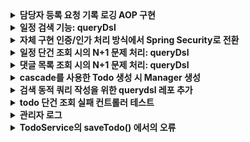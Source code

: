 <details>
<summary><b>담당자 등록 요청 기록 로깅 AOP 구현</b></summary>

일정에 담당자 등록 요청이 들어올 때 해당 내용에 대한 로그를 기록하게 되었다

담당자 등록과는 별개로 로그 테이블에는 항상 요청 로그가 남아야 한다

우선 다음과 같은 로깅 요구사항이 있다:

- 담당자 등록 요청이 실패해도 해당 로그가 남아야 한다
- 로그 생성 시간이 같이 저장되어야 한다
- 상세 메시지가 들어가야 한다

로깅 기능에서 발생 가능한 오류 수준은 다음과 같이 정의했다

먼저 시스템에서 로그는 핵심 기능이 아니라 부가 기능으로 판단했다

- **로그 저장에 실패** → 부가적인 문제이므로 warn 로그만 남기도록 한다
- **로그 컨텍스트 생성 실패** → 이 경우는 시스템이 예상하는 기본 전제 조건 검증에 실패한 경우이다. 즉 AOP 설정이나 메서드 시그니처가 예상과 다르게 변경되었다는 것이고 AOP가 동작하기 위한 시스템 구조에 문제가 발생했다는 것이므로 error로그를 남기고 오류를 던지도록 한다

로그 데이터의 특성 상 비즈니스 로직의 성공/실패 여부와 관계없이 반드시 저장되어야 한다

즉 로그 저장 실패가 비즈니스 로직 실행에 영향을 주면 안된다

따라서 비즈니스 트랜잭션과 로그 저장 트랜잭션을 분리해서 로깅이 이루어지도록 한다

담당자 등록 요청 메서드가 호출될 때 전후로 로깅 AOP가 작동하도록 설계하려 한다

요청이 들어오면  ‘AOP 프록시 → 트랜잭션 프록시 → 비즈니스 로직’ 이런 프록시 체인을 타게 할 것이다

이에 대한 상세 실행 순서는 다음과 같다:

1. **@Around 어드바이스 시작**
2. **@Transactional 트랜잭션 시작 (ManagerService.saveManager())**
3. **joinPoint.proceed() 실행**
4. **로그 저장 메서드 호출 (REQUIRES_NEW로 새 트랜잭션 생성)**
5. **@Transacional 트랜잭션 종료 (ManagerService.saveManager())**
6. **@Around 어드바이스 종료**


로그 저장 메서드는 아래와 같이 생성했다

```java
@Service
@RequiredArgsConstructor
@Transactional(readOnly = true)
public class ManagerReqLogService {

    private final ManagerReqLogRepository logRepository;

    @Transactional(propagation = Propagation.REQUIRES_NEW)
    public void saveLog(ManagerSaveRequest managerSaveRequest, ManagerReqStatus status, User user, Long todoId, String message){
        ManagerReqLog log = ManagerReqLog.builder()
                .requestUserId(user.getId())
                .targetUserId(managerSaveRequest.getManagerUserId())
                .todoId(todoId)
                .status(status)
                .message(message)
                .build();
        logRepository.save(log);
    }
}
```



로그 저장 시 상세 내용을 같이 넣어줄 것이다

**ManagerLogMessage** ENUM을 만들어서 비즈니스 성공/실패와 발생 가능한 오류 상황에 대한 상세 메시지를 관리하도록 했다



AOP에서 사용할 데이터는 별도의 객체로 만들어서 관리하도록 한다

이렇게 별도로 분리하지 않으면 AOP가 로깅에 필요한 모든 세부 사항을 관리해야 하고 로깅 요구 사항이 변경됐을 때 유연성이 떨어지게 된다

**ManagerLogContext**라는 이름으로 다음과 같이 생성했다

여기서 캐스팅, 유효성 검증과 에러 처리를 수행하도록 한다

```java
@Getter
@Slf4j
public class ManagerLogContext {
    public static final int ARGS_COUNT = 3;
    private final User user;
    private final Long todoId;
    private final ManagerSaveRequest request;

    private ManagerLogContext(User user, Long todoId, ManagerSaveRequest request) {
        this.user = user;
        this.todoId = todoId;
        this.request = request;
    }

    public static ManagerLogContext validateAndCreate(Object[] args){
        validateArgs(args);
        return new ManagerLogContext(
                (User) args[0],
                (Long) args[1],
                (ManagerSaveRequest) args[2]
        );
    }

    private static void validateArgs(Object[] args) {
        validateArgsCount(args);
        validateArgsType(args);
    }

    private static void validateArgsCount(Object[] args) {
        if (args.length != ARGS_COUNT) {
            String errorMsg = ManagerLogMessage.INVALIDATE_ARGS_COUNT.format(ARGS_COUNT, args.length);
            log.error("ManagerLogContext 생성 실패: {}", errorMsg);
            throw new ServerException(errorMsg);
        }
    }

    private static void validateArgsType(Object[] args) {
        if (!(args[0] instanceof User)) {
            String errorMsg = ManagerLogMessage.INVALIDATE_USER_TYPE.format(args[0]!= null? args[0].getClass().getName(): "null");
            log.error("ManagerLogContext 생성 실패: {}", errorMsg);
            throw new ServerException(errorMsg);
        }
        if (!(args[1] instanceof Long)) {
            String errorMsg = ManagerLogMessage.INVALIDATE_TODO_ID_TYPE.format(args[1] != null ? args[1].getClass().getName() : "null");
            log.error("ManagerLogContext 생성 실패: {}", errorMsg);
            throw new ServerException(errorMsg);
        }
        if (!(args[2] instanceof ManagerSaveRequest)) {
            String errorMsg = ManagerLogMessage.INVALIDATE_REQUEST_TYPE.format(args[2] != null ? args[2].getClass().getName() : "null");
            log.error("ManagerLogContext 생성 실패: {}", errorMsg);
            throw new ServerException(errorMsg);
        }
    }
}
```

이제 담당자 저장 메서드를 포인트컷으로 하는 @Around 어드바이스를 구현해준다

여기서 @After가 아니라 @Around로 하는 이유는 다음과 같다

- **메서드 실행 결과에 따라 처리를 다르게 해야 함**
    - **성공 시** → SUCCESS 상태로 로그 저장
    - **실패 시** → FAIL 상태로 로그 저장
- **예외 종류에 따라 다르게 처리해야 함**
    - 비즈니스 검증 실패
    - 그 외 Exception → 내부 오류로 처리한다
- **예외를 처리하되 다시 발생한 오류를 던져야 한다**
    - 로그 저장 후에도 원래 발생한 예외를 내보내야 하기 때문이다

```java
@Aspect
@Component
@RequiredArgsConstructor
@Slf4j
public class ManagerReqLogAspect {
    private static final String MANAGER_SAVE_POINTCUT =
            "execution(* org.example.expert.domain.manager.service.ManagerService.saveManager(..))";

    private final ManagerReqLogService logService;

    @Around(MANAGER_SAVE_POINTCUT)
    public Object logManagerAssignment(ProceedingJoinPoint joinPoint) throws Throwable{
        ManagerLogContext managerLogContext = ManagerLogContext.validateAndCreate(joinPoint.getArgs());
        try{
            Object result = joinPoint.proceed();
            String message = ManagerLogMessage.ASSIGNED_SUCCESS.format(managerLogContext.getRequest().getManagerUserId(), managerLogContext.getTodoId());
            saveLog(managerLogContext, message, ManagerReqStatus.SUCCESS, null);
            return result;
        }catch (InvalidRequestException e) {
            String message = ManagerLogMessage.ASSIGNED_FAIL.format(e.getMessage(), managerLogContext.getTodoId(), managerLogContext.getRequest().getManagerUserId());
            saveLog(managerLogContext, message, ManagerReqStatus.FAIL, e);
            throw e;
        }catch(Exception e){
            String message = ManagerLogMessage.INTERNAL_FAIL.format(e.getMessage(), managerLogContext.getTodoId(), managerLogContext.getRequest().getManagerUserId());
            saveLog(managerLogContext, message, ManagerReqStatus.FAIL, e);
            throw e;
        }
    }

    private void saveLog (ManagerLogContext context, String message, ManagerReqStatus status, Exception originalError) {
        try {
            logService.saveLog(context.getRequest(), status, context.getUser(), context.getTodoId(), message);
        } catch (Exception logError) {
            if (originalError == null) {
                log.error(ManagerLogMessage.LOG_SAVE_FAIL_WITH_ERROR.getFormat(), logError.getMessage(), logError);
            } else {
                log.error(ManagerLogMessage.LOG_SAVE_FAIL_WITH_ERROR.getFormat(), originalError.getMessage(), logError.getMessage(), logError);
            }
        }
    }
}
```

ManagerService의 saveManager()가 실행되면 포인트 컷이 트리거 되면서 **`logManagerAssignment()`**가 실행된다

먼저 AOP 진입점에서 로깅에 필요한 컨텍스트를 준비한다

이 시점에서 모든 필요한 파라미터의 유효성 검증이 이루어진다

```java
ManagerLogContext managerLogContext = ManagerLogContext.validateAndCreate(joinPoint.getArgs());
```

이후 saveManager()를 진행하고 try-catch 내에서 결과에 따른 메시지를 생성한다

예외 처리는 세 가지 케이스로 구분했다

- **비즈니스 정상 실행**
- **비즈니스 로직 검증 실패**
- **예상치 못한 오류**

각 상황 별로 적절한 메시지 템플릿을 사용해서 컨텍스트에서 필요한 정보를 추출한 후 메시지를 포맷팅한다

```java
    @Around(MANAGER_SAVE_POINTCUT)
    public Object logManagerAssignment(ProceedingJoinPoint joinPoint) throws Throwable{
        ManagerLogContext managerLogContext = ManagerLogContext.validateAndCreate(joinPoint.getArgs());
        try{
            Object result = joinPoint.proceed();
            String message = ManagerLogMessage.ASSIGNED_SUCCESS.format(managerLogContext.getRequest().getManagerUserId(), managerLogContext.getTodoId());
            saveLog(managerLogContext, message, ManagerReqStatus.SUCCESS, null);
            return result;
        }catch (InvalidRequestException e) {
            String message = ManagerLogMessage.ASSIGNED_FAIL.format(e.getMessage(), managerLogContext.getTodoId(), managerLogContext.getRequest().getManagerUserId());
            saveLog(managerLogContext, message, ManagerReqStatus.FAIL, e);
            throw e;
        }catch(Exception e){
            String message = ManagerLogMessage.INTERNAL_FAIL.format(e.getMessage(), managerLogContext.getTodoId(), managerLogContext.getRequest().getManagerUserId());
            saveLog(managerLogContext, message, ManagerReqStatus.FAIL, e);
            throw e;
        }
    }
```

**`saveLog()`**에서 로그를 저장하는 기능을 수행한다

```java
    private void saveLog (ManagerLogContext context, String message, ManagerReqStatus status, Exception originalError) {
        try {
            logService.saveLog(context.getRequest(), status, context.getUser(), context.getTodoId(), message);
        } catch (Exception logError) {
            if (originalError == null) {
                log.error(ManagerLogMessage.LOG_SAVE_FAIL_WITH_ERROR.getFormat(), logError.getMessage(), logError);
            } else {
                log.error(ManagerLogMessage.LOG_SAVE_FAIL_WITH_ERROR.getFormat(), originalError.getMessage(), logError.getMessage(), logError);
            }
        }
    }
```

앞서 언급했던 것처럼 비즈니스 로직과 로그 저장이 별도의 트랜잭션으로 분리되어 있어서 REQUIRES_NEW를 통해 로그 저장의 독립성이 보장된다

로그 저장에 실패한 경우 에러 로깅을 남기도록 했다

에러 로깅은 정상 케이스(비즈니스)에서 로그 저장에 실패한 경우와 또 다른 에러 상황에서 로그 저장 실패한 경우로 분기 된다

이렇게 간단히 요구사항에 따른 로깅 기능을 구현해봤다

현재는 동기적으로 로그를 저장하고 있지만 시스템 규모가 커지면 로그 저장을 비동기로 처리하거나 배치 처리로 한꺼번에 처리하는 방식을 고려해볼 수 있을 거 같다





</details>

<details>
<summary><b>일정 검색 기능: queryDsl</b></summary>

### 기능 설명
- 키워드(일정 제목, 일정 담당자 닉네임)와 생성일 구간으로 일정 검색
- 페이징 처리 적용
- 각 일정의 댓글 수와 담당자 수 집계
- 담당자 상세 정보(id, 닉네임) 함께 조회


### 구현 상세
#### 1. 메인 쿼리(searchTodosByFilter)
- 일정 기본 정보와 함께 댓글 수, 담당자 수 서브쿼리로 조회
- 일정 id로 중복 제거
- 매니저와 유저 조인하여 검색 필터링
- 생성일 기준 내림차순 정렬
#### 2. 담당자 정보 조회(getManagerMap)
- 조회된 일정 id 목록 기반으로 담당자 정보 별도 조회 (전역 batch size 설정)
- 담당자 id와 닉네임 정보 반환
- 일정 id를 key로 하는 Map으로 그룹화해서 최종 응답 생성 시 매핑에 사용
#### 3. 검색 조건 처리(createSearchFilter)
- 키워드 검색: 일정 제목 또는 담당자 닉네임에 포함된 문자열 검색
- 기간 검색: 시작일시와 종료일시 범위 내 일정 검색
- null값 처리


</details>


<details>
<summary><b>자체 구현 인증/인가 처리 방식에서 Spring Security로 전환</b></summary>

- 기존 커스텀 JWT 필터 기반 인증 체계에서 Spring Security 프레임워크로 전환
  - 기존 관련 파일들 /legacy 디렉터리로 이동

### Spring Security 설정
- JWT 기반의 Stateless 인증 구현
- 주요 보안 설정:
    - CORS 설정 활성화
    - CSRF 보호 비활성화
    - Session 미사용 (STATELESS)
    - Form 로그인 비활성화
    - HTTP Basic 인증 비활성화

### API 접근 권한
- 인증 없이 접근 가능: `/auth/**`
- 관리자 전용: `/admin/**`
- 그 외 엔드포인트: 인증 필요

### Custom Filters
1. JwtExceptionFilter: JWT 관련 예외 처리
2. JwtAuthenticationFilter: 로그인 및 JWT 토큰 발급
3. JwtAuthorizationFilter: JWT 토큰 검증 및 인가 처리

### 보안 예외 처리
- CustomAuthenticationEntryPoint: 인증 실패 처리
- CustomAccessDeniedHandler: 인가 실패 처리

</details>




<details>
<summary><b>일정 단건 조회 시의 N+1 문제 처리: queryDsl</b></summary>

  - 기존 코드
    -  Todo 조회할 때 User를 페치 조인으로 가져오지 않아 Todo.getUser().getXXX()를 수행할 때 추가 쿼리 발생
  - 개선
    - querydsl을 사용해 Todo 조인 시 User 페치 조인

```java
    public Optional<Todo> findByIdWithUser(Long todoId){
        return Optional.ofNullable(
                queryFactory
                        .selectFrom(todo)
                        .leftJoin(todo.user).fetchJoin()
                        .where(todo.id.eq(todoId))
                        .fetchFirst()
        );
    }
```



</details>



<details>
     <summary><b>댓글 목록 조회 시의 N+1 문제 처리: queryDsl</b></summary>

**- 기존 코드**
  - Todo가 존재하는지 여부 검증 안하고 바로 Todo의 댓글 목록 조회
  - Comment를 조회할 때 User를 페치 조인으로 가져오지 않아 Comment.getUser().getXXX()를 수행할 때 추가 쿼리가 나가고 있음
  - Comment 페이징 처리 없이 전체 반환하고 있음

**- 개선**
  - todo가 존재하는지 검증하는 코드 추가 
  - queryDSL 사용하여 프로젝션과 페이징 수행
  - 페이징 정보와 전체 댓글 목록 반환 위해 CommentListRespDto 추가
  
**- 단위 테스트 진행**
  - todo 댓글 목록 페이징 조회 성공 테스트
  - todo 댓글 목록 페이징 조회 성공 테스트: 댓글이 없는 경우
  - todo 댓글 목록 페이징 조회 성공 테스트: 페이지 번호가 총 페이지 수 초과하면 빈 목록 반환
  - todo 댓글 목록 페이징 조회 실패 테스트: 존재하지 않는 할일

```java
@Repository
@RequiredArgsConstructor
@Transactional(readOnly = true)
public class CommentQueryDslRepositoryImpl implements CommentQueryDslRepository{

    private final JPAQueryFactory queryFactory;

    @Override
    public Page<CommentResponse> getCommentsWithUserByTodoId(Long todoId, Pageable pageable) {
        List<CommentResponse> commentList = queryFactory
                .select(Projections.constructor(CommentResponse.class,
                        comment.id,
                        comment.contents,
                        Projections.constructor(UserResponse.class,
                                comment.user.id,
                                comment.user.email)
                ))
                .from(comment)
                .leftJoin(comment.user)
                .where(comment.todo.id.eq(todoId))
                .offset(pageable.getOffset())
                .limit(pageable.getPageSize())
                .fetch();

        Long totalCount = getTotalCount(todoId);

        return new PageImpl<>(commentList, pageable, totalCount);
    }

    private Long getTotalCount(Long todoId){
        return queryFactory
                        .select(comment.count())
                        .from(comment)
                        .where(comment.todo.id.eq(todoId))
                        .fetchOne();
    }
}
```





</details>






<details>
     <summary><b>cascade를 사용한 Todo 생성 시 Manager 생성</b></summary>
 - cascade 옵션을 PERSIST로 지정하여 Todo가 생성될 때 managers 컬렉션에 있는 Manager 엔티티도 함께 저장되도록 수정

```java
    @OneToMany(mappedBy = "todo", cascade = CascadeType.PERSIST)
    private List<Manager> managers = new ArrayList<>();

    public Todo(String title, String contents, String weather, User user) {
        this.title = title;
        this.contents = contents;
        this.weather = weather;
        this.user = user;
        this.managers.add(new Manager(user, this));
    }
```
</details>

<details>
    <summary><b>검색 동적 쿼리 작성을 위한 querydsl 레포 추가</b></summary>
    
- 검색 시 추가된 요구 조건
   - 일정의 weather로 검색할 수 있어야 함
   - 일정 수정일 구간으로 검색할 수 있어야 함

1) 
우선 검색 조건과 페이징 값을 TodoSearchReqDto 객체를 통해 받도록 수정

2)
검색 조건을 동적으로 적용해야 하고 페치 조인과 페이징이 들어가야 함

TypeQuery를 통해 구현하면 코드가 복잡해지고 이로 인한 가독성과 유지 보수성이 떨어져서
queryDSL을 사용한 검색용 레포를 추가 생성해 다음과 같이 구현
```java
@RequiredArgsConstructor
@Repository
@Transactional(readOnly = true)
public class TodoSearchRepository {

    private final JPAQueryFactory queryFactory;

    public Page<Todo> searchTodosByFilter(TodoSearchReqDto todoListReqDto, Pageable pageable){
        BooleanBuilder booleanBuilder = createSearchFilter(todoListReqDto);

        List<Todo> todoList = queryFactory
                .selectFrom(todo)
                .leftJoin(todo.user, user).fetchJoin()
                .where(booleanBuilder)
                .offset(pageable.getOffset())
                .limit(pageable.getPageSize())
                .orderBy(todo.modifiedAt.desc())
                .fetch();

        long totalCount = getTotalCount(booleanBuilder);

        return new PageImpl<>(todoList, pageable, totalCount);
    }

    private BooleanBuilder createSearchFilter(TodoSearchReqDto todoListReqDto){
        BooleanBuilder builder = new BooleanBuilder();

        //날씨 검색
        Optional.ofNullable(todoListReqDto.getWeather())
                .filter(StringUtils::hasText)
                .ifPresent(weather -> builder.and(todo.weather.contains(weather)));

        //수정일 기간 검색
        Optional.ofNullable(todoListReqDto.getStartDateTime())
                .ifPresent(startDate -> builder.and(todo.modifiedAt.goe(startDate)));
        Optional.ofNullable(todoListReqDto.getEndDateTime())
                .ifPresent(endDate -> builder.and(todo.modifiedAt.loe(endDate)));

        return builder;
    }

    private long getTotalCount(BooleanBuilder builder) {
        return queryFactory
                .selectFrom(todo)
                .leftJoin(todo.user, user)
                .where(builder)
                .fetchCount();
    }
}
```

3)
기존 페이지 메타 데이터를 전부 내보내고 있던 것을 TodoListRespDto를 통해 선택적으로 값이 나가도록 수정
</details>

<details>
    <summary><b>todo 단건 조회 실패 컨트롤러 테스트</b></summary>

- 기존 코드
```java
    @Test
    void todo_단건_조회_시_todo가_존재하지_않아_예외가_발생한다() throws Exception {
        // given
        long todoId = 1L;

        // when
        when(todoService.getTodo(todoId))
                .thenThrow(new InvalidRequestException("Todo not found"));

        // then
        mockMvc.perform(get("/todos/{todoId}", todoId))
                .andExpect(status().isOk())
                .andExpect(jsonPath("$.status").value(HttpStatus.OK.name()))
                .andExpect(jsonPath("$.code").value(HttpStatus.OK.value()))
                .andExpect(jsonPath("$.message").value("Todo not found"));
    }
```

핸들러에서 InvalidRequestException이 발생했을 때 상태 코드를 BadRequest로 고정해서 응답을 반환하고 있음에 따라 기존 테스트 코드에서 200을 기대하고 있는 것을 400으로 수정

- 수정된 코드
```java
    @Test
    void todo_단건_조회_시_todo가_존재하지_않아_예외가_발생한다() throws Exception {
        // given
        long todoId = 1L;

        // when
        when(todoService.getTodo(todoId))
                .thenThrow(new InvalidRequestException("Todo not found"));

        // then
        mockMvc.perform(get("/todos/{todoId}", todoId))
                .andExpect(status().isBadRequest())
                .andExpect(jsonPath("$.status").value(HttpStatus.BAD_REQUEST.name()))
                .andExpect(jsonPath("$.code").value(HttpStatus.BAD_REQUEST.value()))
                .andExpect(jsonPath("$.message").value("Todo not found"));
    }
```
</details>

<details>
    <summary><b>관리자 로그</b></summary>

- 기존 코드
```java
    @After("execution(* org.example.expert.domain.user.controller.UserController.getUser(..))")
    public void logAfterChangeUserRole(JoinPoint joinPoint) {
        String userId = String.valueOf(request.getAttribute("userId"));
        String requestUrl = request.getRequestURI();
        LocalDateTime requestTime = LocalDateTime.now();

        log.info("Admin Access Log - User ID: {}, Request Time: {}, Request URL: {}, Method: {}",
                userId, requestTime, requestUrl, joinPoint.getSignature().getName());
    }
```

UserAdminController 클래스의 changeUserRole() 메소드가 실행 전 동작해야하므로 아래와 같이 수정
- 메서드명을 logAfterChangeUserRole에서 logBeforeChangeUserRole로 변경
- @Before 어노테이션으로 변경하고 해당 메서드 경로 지정

```java
    @Before("execution(* org.example.expert.domain.user.controller.UserAdminController.changeUserRole(..))")
    public void logBeforeChangeUserRole(JoinPoint joinPoint) {
        String userId = String.valueOf(request.getAttribute("userId"));
        String requestUrl = request.getRequestURI();
        LocalDateTime requestTime = LocalDateTime.now();

        log.info("Admin Access Log - User ID: {}, Request Time: {}, Request URL: {}, Method: {}",
                userId, requestTime, requestUrl, joinPoint.getSignature().getName());
    }
```
</details>

<details>
    <summary><b>TodoService의 saveTodo() 에서의 오류</b></summary>

- 기존 코드

```java
@Service
@RequiredArgsConstructor
@Transactional(readOnly = true)
public class TodoService {

    private final TodoRepository todoRepository;
    private final WeatherClient weatherClient;

    public TodoSaveResponse saveTodo(AuthUser authUser, TodoSaveRequest todoSaveRequest) {
        User user = User.fromAuthUser(authUser);

        String weather = weatherClient.getTodayWeather();

        Todo newTodo = new Todo(
                todoSaveRequest.getTitle(),
                todoSaveRequest.getContents(),
                weather,
                user
        );
        Todo savedTodo = todoRepository.save(newTodo);

        return new TodoSaveResponse(
                savedTodo.getId(),
                savedTodo.getTitle(),
                savedTodo.getContents(),
                weather,
                new UserResponse(user.getId(), user.getEmail())
        );
    }
    //....
}
```
여기서 `[Connection is read-only. Queries leading to data modification are not allowed] [insert into todos (contents,created_at,modified_at,title,user_id,weather) values (?,?,?,?,?,?)]` 오류가 발생한다 하던데<br>

트랜잭션이 읽기 전용으로 시작되어도 SimpleJpaRepository.class의 save()를 호출할 때 save()에 달려있는 트랜잭션에 의해 쓰기 작업으로 재정의되기 때문에 커밋 후 쓰기 작업이 DB에 정상적으로 반영된다고 생각합니다<br>
혹시 yaml에서 db 커넥션을 읽기 전용으로 가져오도록 지정한 상황에서 위 오류가 발생한 것인지를 확인하기 위해 `hikari.read-only=true` 상황에서 테스트를 해보았으나 쓰기 작업이 성공함을 확인했습니다<br>

우선 명시적으로 메서드 레벨에서 readOnly를 재정의하도록 @Transactional을 추가해 코드 의도가 들어나게만 개선합니다
</details>
